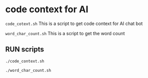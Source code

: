 # code context for AI

`code_cotext.sh`
This is a script to get code context for AI chat bot

`word_char_count.sh`
This is a script to get the word count

## RUN scripts

```bash
./code_context.sh
```

```bash
./word_char_count.sh
```
